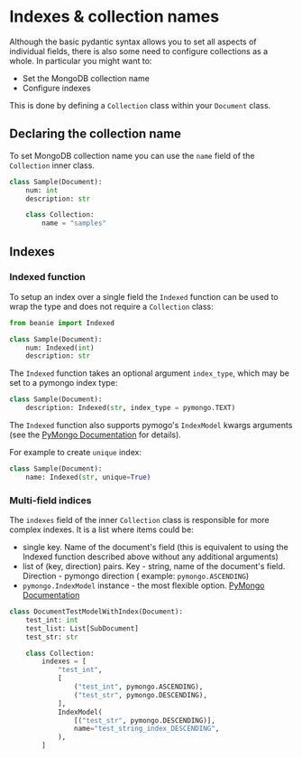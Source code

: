 # Indexes & collection names

Although the basic pydantic syntax allows you to set all aspects of individual fields, there is also some need to configure collections as a whole. In particular you might want to:

- Set the MongoDB collection name
- Configure indexes

This is done by defining a `Collection` class within your `Document` class.

## Declaring the collection name

To set MongoDB collection name you can use the `name` field of the `Collection` inner class.

```python
class Sample(Document):
    num: int
    description: str

    class Collection:
        name = "samples"
```

## Indexes

### Indexed function

To setup an index over a single field the `Indexed` function can be used to wrap the type and does not require a `Collection` class:

```python
from beanie import Indexed

class Sample(Document):
    num: Indexed(int)
    description: str
```

The `Indexed` function takes an optional argument `index_type`, which may be set to a pymongo index type:
```python
class Sample(Document):
    description: Indexed(str, index_type = pymongo.TEXT)
```

 The `Indexed` function also supports pymogo's `IndexModel` kwargs arguments (see the [PyMongo Documentation](https://pymongo.readthedocs.io/en/stable/api/pymongo/operations.html#pymongo.operations.IndexModel) for details). 
 
For example to create `unique` index:

```python
class Sample(Document):
    name: Indexed(str, unique=True)
```

### Multi-field indices

The `indexes` field of the inner `Collection` class is responsible for more complex indexes. It is a list where items could be:

- single key. Name of the document's field (this is equivalent to using the Indexed function described above without any additional arguments)
- list of (key, direction) pairs. Key - string, name of the document's field. Direction - pymongo direction (
  example: `pymongo.ASCENDING`)
- `pymongo.IndexModel` instance - the most flexible
  option. [PyMongo Documentation](https://pymongo.readthedocs.io/en/stable/api/pymongo/operations.html#pymongo.operations.IndexModel)

```python
class DocumentTestModelWithIndex(Document):
    test_int: int
    test_list: List[SubDocument]
    test_str: str

    class Collection:
        indexes = [
            "test_int",
            [
                ("test_int", pymongo.ASCENDING),
                ("test_str", pymongo.DESCENDING),
            ],
            IndexModel(
                [("test_str", pymongo.DESCENDING)],
                name="test_string_index_DESCENDING",
            ),
        ]
```
